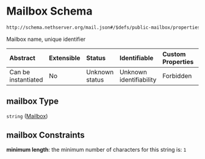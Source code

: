 # Mailbox Schema

```txt
http://schema.nethserver.org/mail.json#/$defs/public-mailbox/properties/mailbox
```

Mailbox name, unique identifier

| Abstract            | Extensible | Status         | Identifiable            | Custom Properties | Additional Properties | Access Restrictions | Defined In                                      |
| :------------------ | :--------- | :------------- | :---------------------- | :---------------- | :-------------------- | :------------------ | :---------------------------------------------- |
| Can be instantiated | No         | Unknown status | Unknown identifiability | Forbidden         | Allowed               | none                | [mail.json\*](mail.json "open original schema") |

## mailbox Type

`string` ([Mailbox](mail-defs-public-mailbox-properties-mailbox.md))

## mailbox Constraints

**minimum length**: the minimum number of characters for this string is: `1`
